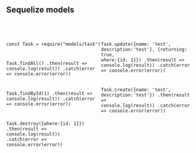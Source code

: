 ## Sequelize models

<div style="display:flex;">
<div style="flex:1">
<pre><code class="js">

const Task = require("models/task")

Task.findAll()
	.then(result => console.log(result))
	.catch(error => console.error(error))

Task.findById(1)
	.then(result => console.log(result))
	.catch(error => console.error(error))

Task.destroy({where:{id: 1}})
	.then(result => console.log(result))
	.catch(error => console.error(error))

</code></pre>
</div>
<div style="flex:1">
<pre><code class="javascript">

Task.update({name: 'test', description:'test'}, 
			{returning: true, where:{id: 1}})
	.then(result => console.log(result))
	.catch(error => console.error(error))

Task.create({name: 'test', description:'test'})
	.then(result => console.log(result))
	.catch(error => console.error(error))

</code></pre>
</div>
</div>
